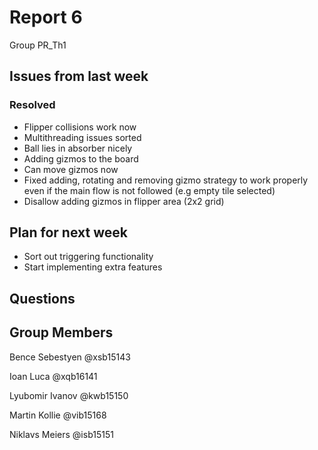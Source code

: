 # Report 6

Group PR_Th1

## Issues from last week 

### Resolved

* Flipper collisions work now
* Multithreading issues sorted
* Ball lies in absorber nicely
* Adding gizmos to the board
* Can move gizmos now
* Fixed adding, rotating and removing gizmo strategy to work properly even if the main flow is not followed (e.g empty tile selected)
* Disallow adding gizmos in flipper area (2x2 grid)

## Plan for next week

* Sort out triggering functionality
* Start implementing extra features

## Questions


## Group Members

Bence Sebestyen @xsb15143

Ioan Luca @xqb16141

Lyubomir Ivanov @kwb15150

Martin Kollie @vib15168

Niklavs Meiers @isb15151

